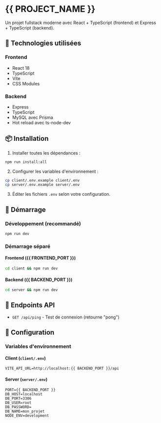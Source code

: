 # {{ PROJECT_NAME }}
Un projet fullstack moderne avec React + TypeScript (frontend) et Express + TypeScript (backend).
## 🚀 Technologies utilisées
### Frontend
- React 18
- TypeScript
- Vite
- CSS Modules
### Backend
- Express
- TypeScript
- MySQL avec Prisma
- Hot reload avec ts-node-dev
## 📦 Installation
1. Installer toutes les dépendances :
```bash
npm run install:all
```
2. Configurer les variables d'environnement :
```bash
cp client/.env.example client/.env
cp server/.env.example server/.env
```
3. Éditer les fichiers `.env` selon votre configuration.
## 🏃 Démarrage
### Développement (recommandé)
```bash
npm run dev
```
### Démarrage séparé
#### Frontend ({{ FRONTEND_PORT }})
```bash
cd client && npm run dev
```
#### Backend ({{ BACKEND_PORT }})
```bash
cd server && npm run dev
```
## 🔗 Endpoints API
- `GET /api/ping` - Test de connexion (retourne "pong")
## 🔧 Configuration
### Variables d'environnement
#### Client (`client/.env`)
```env
VITE_API_URL=http://localhost:{{ BACKEND_PORT }}/api
```
#### Server (`server/.env`)
```env
PORT={{ BACKEND_PORT }}
DB_HOST=localhost
DB_PORT=3306
DB_USER=root
DB_PASSWORD=
DB_NAME=mon_projet
NODE_ENV=development
```
